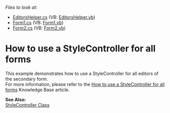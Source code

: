 <!-- default file list -->
*Files to look at*:

* [EditorsHelper.cs](./CS/EditorsHelper.cs) (VB: [EditorsHelper.vb](./VB/EditorsHelper.vb))
* [Form1.cs](./CS/Form1.cs) (VB: [Form1.vb](./VB/Form1.vb))
* [Form2.cs](./CS/Form2.cs) (VB: [Form2.vb](./VB/Form2.vb))
<!-- default file list end -->
# How to use a StyleController for all forms


<p>This example demonstrates how to use a StyleController for all editors of the secondary form.<br />
For more information, please refer to the <a href="https://www.devexpress.com/Support/Center/p/A137">How to use a StyleController for all forms</a> Knowledge Base article.</p><p><strong>See Also:</strong><br />
<a href="http://documentation.devexpress.com/#WindowsForms/clsDevExpressXtraEditorsStyleControllertopic">StyleController Class</a></p>

<br/>


